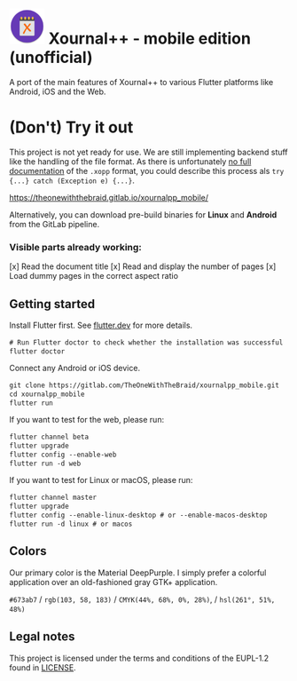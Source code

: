 # <img src="assets/xournalpp-adaptive.png" width="64" style="height: auto;"/> Xournal++ - mobile edition (unofficial)

A port of the main features of Xournal++ to various Flutter platforms like Android, iOS and the Web.

# (Don't) Try it out

This project is not yet ready for use. We are still implementing backend stuff like the handling of
the file format. As there is unfortunately [no full documentation](https://github.com/xournalpp/xournalpp/issues/2124)
of the `.xopp` format, you could describe this process als `try {...} catch (Exception e) {...}`.

https://theonewiththebraid.gitlab.io/xournalpp_mobile/

Alternatively, you can download pre-build binaries for **Linux** and **Android** from the GitLab pipeline.

### Visible parts already working:

[x] Read the document title
[x] Read and display the number of pages
[x] Load dummy pages in the correct aspect ratio

## Getting started

Install Flutter first. See [flutter.dev](https://flutter.dev/docs/get-started/install) for more details.
```
# Run Flutter doctor to check whether the installation was successful
flutter doctor
```

Connect any Android or iOS device.

```
git clone https://gitlab.com/TheOneWithTheBraid/xournalpp_mobile.git
cd xournalpp_mobile
flutter run
```

If you want to test for the web, please run:

```
flutter channel beta
flutter upgrade
flutter config --enable-web
flutter run -d web
```

If you want to test for Linux or macOS, please run:

```
flutter channel master
flutter upgrade
flutter config --enable-linux-desktop # or --enable-macos-desktop
flutter run -d linux # or macos
```

## Colors

Our primary color is the Material DeepPurple. I simply prefer a colorful application over an old-fashioned gray GTK+ application.

`#673ab7` / `rgb(103, 58, 183)` / `CMYK(44%, 68%, 0%, 28%)`, / `hsl(261°, 51%, 48%)`

## Legal notes

This project is licensed under the terms and conditions of the EUPL-1.2 found in [LICENSE](LICENSE).